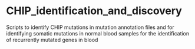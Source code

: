 # CHIP_identification_and_discovery
Scripts to identify CHIP mutations in mutation annotation files and for identifying somatic mutations in normal blood samples for the identification of recurrently mutated genes in blood
